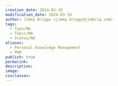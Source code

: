 ```yaml
---
creation_date: 2024-03-19
modification_date: 2024-03-19
author: Jimmy Briggs <jimmy.briggs@jimbrig.com>
tags:
  - Type/NA
  - Topic/NA
  - Status/NA
aliases:
  - Personal Knowledge Management
  - PKM
publish: true
permalink:
description:
image:
cssclasses:
---
```

